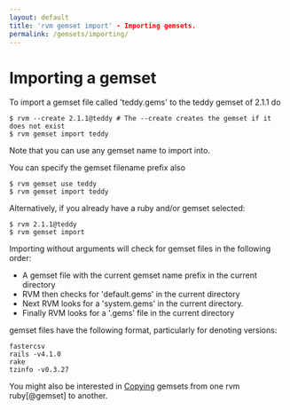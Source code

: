 ```yaml
---
layout: default
title: 'rvm gemset import' - Importing gemsets.
permalink: /gemsets/importing/
---
```


# Importing a gemset

To import a gemset file called 'teddy.gems' to the teddy gemset of 2.1.1 do

```
$ rvm --create 2.1.1@teddy # The --create creates the gemset if it does not exist
$ rvm gemset import teddy
```

Note that you can use any gemset name to import into.

You can specify the gemset filename prefix also

```
$ rvm gemset use teddy
$ rvm gemset import teddy
```

Alternatively, if you already have a ruby and/or gemset selected:

```
$ rvm 2.1.1@teddy
$ rvm gemset import
```

Importing without arguments will check for gemset files in the following order:

* A gemset file with the current gemset name prefix in the current directory
* RVM then checks for 'default.gems' in the current directory
* Next RVM looks for a 'system.gems' in the current directory.
* Finally RVM looks for a '.gems' file in the current directory

gemset files have the following format, particularly for denoting versions:

```
fastercsv
rails -v4.1.0
rake
tzinfo -v0.3.27
```

You might also be interested in [Copying](/gemsets/copying/) gemsets from one
rvm ruby[@gemset] to another.

